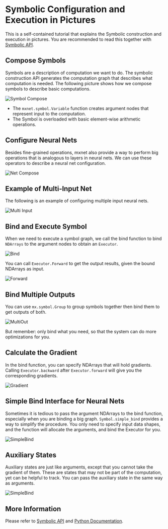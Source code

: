
Symbolic Configuration and Execution in Pictures
================================================
This is a self-contained tutorial that explains the Symbolic construction and execution in pictures.
You are recommended to read this together with [Symbolic API](symbol.md).

Compose Symbols
---------------
Symbols are a description of computation we want to do. The symbolic construction API generates the computation
graph that describes what computation is needed. The following picture shows how we compose symbols to describe basic computations.

![Symbol Compose](https://raw.githubusercontent.com/dmlc/web-data/master/mxnet/symbol/compose_basic.png)

- The ```mxnet.symbol.Variable``` function creates argument nodes that represent input to the computation.
- The Symbol is overloaded with basic element-wise arithmetic operations. 

Configure Neural Nets
---------------------
Besides fine-grained operations, mxnet also provide a way to perform big operations that is analogous to layers in neural nets.
We can use these operators to describe a neural net configuration.

![Net Compose](https://raw.githubusercontent.com/dmlc/web-data/master/mxnet/symbol/compose_net.png)


Example of Multi-Input Net
--------------------------
The following is an example of configuring multiple input neural nets.

![Multi Input](https://raw.githubusercontent.com/dmlc/web-data/master/mxnet/symbol/compose_multi_in.png)


Bind and Execute Symbol 
-----------------------
When we need to execute a symbol graph, we call the bind function to bind ```NDArrays``` to the argument nodes
to obtain an ```Executor```.

![Bind](https://raw.githubusercontent.com/dmlc/web-data/master/mxnet/symbol/bind_basic.png)

You can call ```Executor.Forward``` to get the output results, given the bound NDArrays as input.

![Forward](https://raw.githubusercontent.com/dmlc/web-data/master/mxnet/symbol/executor_forward.png)


Bind Multiple Outputs
---------------------
You can use ```mx.symbol.Group``` to group symbols together then bind them to 
get outputs of both.

![MultiOut](https://raw.githubusercontent.com/dmlc/web-data/master/mxnet/symbol/executor_multi_out.png)

But remember: only bind what you need, so that the system can do more optimizations for you.


Calculate the Gradient
------------------
In the bind function, you can specify NDArrays that will hold gradients. Calling ```Executor.backward``` after ```Executor.forward```
will give you the corresponding gradients.

![Gradient](https://raw.githubusercontent.com/dmlc/web-data/master/mxnet/symbol/executor_backward.png)


Simple Bind Interface for Neural Nets
-------------------------------------
Sometimes it is tedious to pass the argument NDArrays to the bind function, especially when you are binding a big
graph. ```Symbol.simple_bind``` provides a way to simplify
the procedure. You only need to specify input data shapes, and the function will allocate the arguments, and bind
the Executor for you.

![SimpleBind](https://raw.githubusercontent.com/dmlc/web-data/master/mxnet/symbol/executor_simple_bind.png)

Auxiliary States
----------------
Auxiliary states are just like arguments, except that you cannot take the gradient of them. These are states that may 
not be part of the computation, yet can be helpful to track. You can pass the auxiliary state in the same way as arguments.

![SimpleBind](https://raw.githubusercontent.com/dmlc/web-data/master/mxnet/symbol/executor_aux_state.png)

More Information
----------------
Please refer to [Symbolic API](symbol.md) and [Python Documentation](index.md).